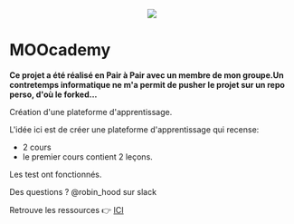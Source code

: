 <p align="center"> <img src="https://upload.wikimedia.org/wikipedia/commons/thumb/6/62/Ruby_On_Rails_Logo.svg/200px-Ruby_On_Rails_Logo.svg.png" target="_blank"> </p>

# MOOcademy

**Ce projet a été réalisé en Pair à Pair avec un membre de mon groupe.Un contretemps informatique ne m'a permit de pusher le projet sur un repo perso, d'où le forked...**

Création d'une plateforme d'apprentissage.

L'idée ici est de créer une plateforme d'apprentissage qui recense: 
- 2 cours
- le premier cours contient 2 leçons.

Les test ont fonctionnés.

Des questions ? @robin_hood sur slack 

Retrouve les ressources  :point_right: <a href="http://french.railstutorial.org/chapters/modeling-and-viewing-users-one#top">ICI </a>
